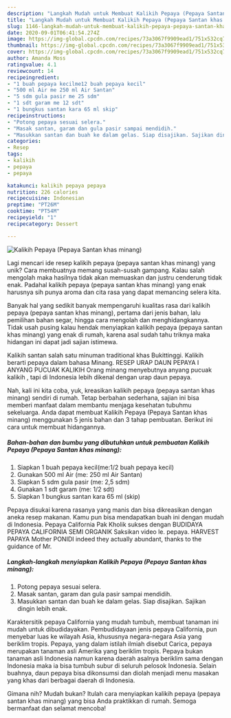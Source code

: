 ```yaml
---
description: "Langkah Mudah untuk Membuat Kalikih Pepaya (Pepaya Santan khas minang) yang Enak"
title: "Langkah Mudah untuk Membuat Kalikih Pepaya (Pepaya Santan khas minang) yang Enak"
slug: 1146-langkah-mudah-untuk-membuat-kalikih-pepaya-pepaya-santan-khas-minang-yang-enak
date: 2020-09-01T06:41:54.274Z
image: https://img-global.cpcdn.com/recipes/73a3067f9909ead1/751x532cq70/kalikih-pepaya-pepaya-santan-khas-minang-foto-resep-utama.jpg
thumbnail: https://img-global.cpcdn.com/recipes/73a3067f9909ead1/751x532cq70/kalikih-pepaya-pepaya-santan-khas-minang-foto-resep-utama.jpg
cover: https://img-global.cpcdn.com/recipes/73a3067f9909ead1/751x532cq70/kalikih-pepaya-pepaya-santan-khas-minang-foto-resep-utama.jpg
author: Amanda Moss
ratingvalue: 4.1
reviewcount: 14
recipeingredient:
- "1 buah pepaya kecilme12 buah pepaya kecil"
- "500 ml Air me 250 ml Air Santan"
- "5 sdm gula pasir me 25 sdm"
- "1 sdt garam me 12 sdt"
- "1 bungkus santan kara 65 ml skip"
recipeinstructions:
- "Potong pepaya sesuai selera."
- "Masak santan, garam dan gula pasir sampai mendidih."
- "Masukkan santan dan buah ke dalam gelas. Siap disajikan. Sajikan dingin lebih enak."
categories:
- Resep
tags:
- kalikih
- pepaya
- pepaya

katakunci: kalikih pepaya pepaya 
nutrition: 226 calories
recipecuisine: Indonesian
preptime: "PT26M"
cooktime: "PT54M"
recipeyield: "1"
recipecategory: Dessert

---
```



![Kalikih Pepaya (Pepaya Santan khas minang)](https://img-global.cpcdn.com/recipes/73a3067f9909ead1/751x532cq70/kalikih-pepaya-pepaya-santan-khas-minang-foto-resep-utama.jpg)

Lagi mencari ide resep kalikih pepaya (pepaya santan khas minang) yang unik? Cara membuatnya memang susah-susah gampang. Kalau salah mengolah maka hasilnya tidak akan memuaskan dan justru cenderung tidak enak. Padahal kalikih pepaya (pepaya santan khas minang) yang enak harusnya sih punya aroma dan cita rasa yang dapat memancing selera kita.

Banyak hal yang sedikit banyak mempengaruhi kualitas rasa dari kalikih pepaya (pepaya santan khas minang), pertama dari jenis bahan, lalu pemilihan bahan segar, hingga cara mengolah dan menghidangkannya. Tidak usah pusing kalau hendak menyiapkan kalikih pepaya (pepaya santan khas minang) yang enak di rumah, karena asal sudah tahu triknya maka hidangan ini dapat jadi sajian istimewa.

Kalikih santan salah satu minuman traditional khas Bukittinggi. Kalikih berarti pepaya dalam bahasa Minang. RESEP URAP DAUN PEPAYA I ANYANG PUCUAK KALIKIH Orang minang menyebutnya anyang pucuak kalikih , tapi di Indonesia lebih dikenal dengan urap daun pepaya.


Nah, kali ini kita coba, yuk, kreasikan kalikih pepaya (pepaya santan khas minang) sendiri di rumah. Tetap berbahan sederhana, sajian ini bisa memberi manfaat dalam membantu menjaga kesehatan tubuhmu sekeluarga. Anda dapat membuat Kalikih Pepaya (Pepaya Santan khas minang) menggunakan 5 jenis bahan dan 3 tahap pembuatan. Berikut ini cara untuk membuat hidangannya.

<!--inarticleads1-->

##### Bahan-bahan dan bumbu yang dibutuhkan untuk pembuatan Kalikih Pepaya (Pepaya Santan khas minang):

1. Siapkan 1 buah pepaya kecil(me:1/2 buah pepaya kecil)
1. Gunakan 500 ml Air (me: 250 ml Air Santan)
1. Siapkan 5 sdm gula pasir (me: 2,5 sdm)
1. Gunakan 1 sdt garam (me: 1/2 sdt)
1. Siapkan 1 bungkus santan kara 65 ml (skip)


Pepaya disukai karena rasanya yang manis dan bisa dikreasikan dengan aneka resep makanan. Kamu pun bisa mendapatkan buah ini dengan mudah di Indonesia. Pepaya California Pak Kholik sukses dengan BUDIDAYA PEPAYA CALIFORNIA SEMI ORGANIK Saksikan video le. pepaya. HARVEST PAPAYA Mother PONIDI indeed they actually abundant, thanks to the guidance of Mr. 

<!--inarticleads2-->

##### Langkah-langkah menyiapkan Kalikih Pepaya (Pepaya Santan khas minang):

1. Potong pepaya sesuai selera.
1. Masak santan, garam dan gula pasir sampai mendidih.
1. Masukkan santan dan buah ke dalam gelas. Siap disajikan. Sajikan dingin lebih enak.


Karaktersitik pepaya California yang mudah tumbuh, membuat tanaman ini mudah untuk dibudidayakan. Pembudidayaan jenis pepaya California, pun menyebar luas ke wilayah Asia, khususnya negara-negara Asia yang beriklim tropis. Pepaya, yang dalam istilah ilmiah disebut Carica, pepaya merupakan tanaman asli Amerika yang beriklim tropis. Pepaya bukan tanaman asli Indonesia namun karena daerah asalnya beriklim sama dengan Indonesia maka ia bisa tumbuh subur di seluruh pelosok Indonesia. Selain buahnya, daun pepaya bisa dikonsumsi dan diolah menjadi menu masakan yang khas dari berbagai daerah di Indonesia. 

Gimana nih? Mudah bukan? Itulah cara menyiapkan kalikih pepaya (pepaya santan khas minang) yang bisa Anda praktikkan di rumah. Semoga bermanfaat dan selamat mencoba!
